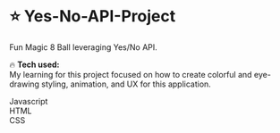 # ⭐ Yes-No-API-Project

Fun Magic 8 Ball leveraging Yes/No API.

🔥 <strong>Tech used:</strong> <br>
My learning for this project focused on how to create colorful and eye-drawing styling, animation, and UX for this application. 


Javascript <br>
HTML<br>
CSS
